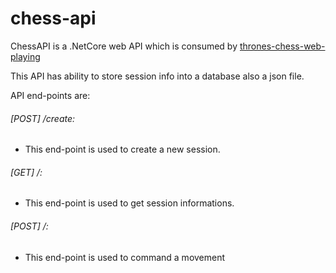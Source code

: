 # chess-api

ChessAPI is a .NetCore web API which is consumed by [thrones-chess-web-playing](https://github.com/aydoganf/thrones-chess-web-playing)

This API has ability to store session info into a database also a json file. 

API end-points are:

###### [POST] /create:
- This end-point is used to create a new session.

###### [GET] /:
- This end-point is used to get session informations.

###### [POST] /:
- This end-point is used to command a movement

